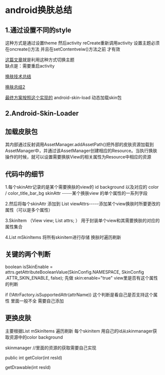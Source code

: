 # android换肤总结 #
## 1.通过设置不同的style  ## 
这种方式是通过设置theme 然后activity reCreate重新调用activity
设置主题必须在oncreate()方法  并且在setContentveiw()方法之前 才有效

[这篇文章](http://blog.csdn.net/u010687392/article/details/48088571)就是利用这种方式切换主题   
缺点是：需要重启activity

[换肤技术总结](http://blog.zhaiyifan.cn/2015/09/10/Android%E6%8D%A2%E8%82%A4%E6%8A%80%E6%9C%AF%E6%80%BB%E7%BB%93/)

[换肤总结2](http://www.jianshu.com/p/3d59ee0ad433)

[最终方案按照这个实现的](http://www.jianshu.com/p/8c4b2171fa8c) android-skin-load 动态加载skin包 
## 2.Android-Skin-Loader ##

## 加载皮肤包 ##
 其内部通过反射调用AssetManager.addAssetPath()把外部的皮肤资源加载到AssetManager中，并通过该AssetManager创建相应的Resource。当执行换肤操作的时候，就可以设置需要换肤View的相关属性为Resource中相应的资源

## 代码中的细节 ##

1.每个skinAttr记录的是某个需要换肤的view的 id  background 以及对应的 color / color_title_bar_bg    skinAttr -----某个换肤view 的单个属性的一系列字段

2.然后将每个skinAttr 添加到 List<SkinAttr> viewAttrs-----添加某个view换肤时所要更改的属性（可以是多个属性）

3.SkinItem （View view; List<SkinAttr> attrs;  ） 用于封装单个view和其需要换肤的对应的属性集合

4.List<SkinItem> mSkinItems 将所有skinitem进行存储 换肤时遍历刷新


## 关键的两个判断  ##

boolean isSkinEnable = attrs.getAttributeBooleanValue(SkinConfig.NAMESPACE, SkinConfig
                .ATTR_SKIN_ENABLE, false);
先做 skin:enable="true"  view里是否有这个属性的判断

 if (!AttrFactory.isSupportedAttr(attrName)) 这个判断是看自己是否支持这个属性 里面一般不全 需要自己添加

## 更换皮肤 ##
主要根据List<SkinItem> mSkinItems 遍历刷新 每个skinitem 用自己的id从skinmanager获取资源中的color background 

skinmanager //里面的资源的获取需要自己实现 

public int getColor(int resId)
 
getDrawable(int resId)



